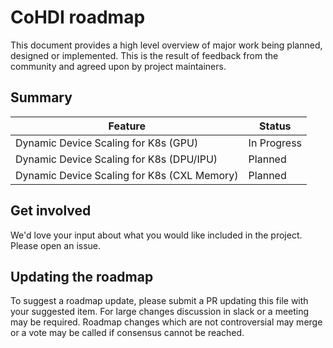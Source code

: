 # CoHDI roadmap

This document provides a high level overview of major work being planned, designed or implemented. This is the result of feedback from the community and agreed upon by project maintainers.

## Summary

| Feature | Status |
| ---- | ---- |
| Dynamic Device Scaling for K8s (GPU) | In Progress |
| Dynamic Device Scaling for K8s (DPU/IPU) | Planned |
| Dynamic Device Scaling for K8s (CXL Memory) | Planned |

## Get involved

We'd love your input about what you would like included in the project. Please open an issue.

## Updating the roadmap

To suggest a roadmap update, please submit a PR updating this file with your suggested item. For large changes discussion in slack or a meeting may be required. Roadmap changes which are not controversial may merge or a vote may be called if consensus cannot be reached.

